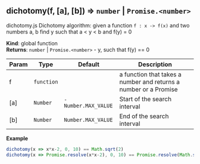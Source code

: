 <a name="dichotomy"></a>

## dichotomy(f, [a], [b]) ⇒ <code>number</code> &#124; <code>Promise.&lt;number&gt;</code>
dichotomy.js
Dichotomy algorithm:
given a function `f : x -> f(x)` and two numbers a, b
find y such that a < y < b and f(y) = 0

**Kind**: global function  
**Returns**: <code>number</code> &#124; <code>Promise.&lt;number&gt;</code> - y, such that f(y) == 0  

| Param | Type | Default | Description |
| --- | --- | --- | --- |
| f | <code>function</code> |  | a function that takes a number and returns a number or a Promise<Number> |
| [a] | <code>Number</code> | <code>-Number.MAX_VALUE</code> | Start of the search interval |
| [b] | <code>Number</code> | <code>Number.MAX_VALUE</code> | End of the search interval |

**Example**  
```js
dichotomy(x => x*x-2, 0, 10) == Math.sqrt(2)
dichotomy(x => Promise.resolve(x*x-2), 0, 10) == Promise.resolve(Math.sqrt(2))
```
